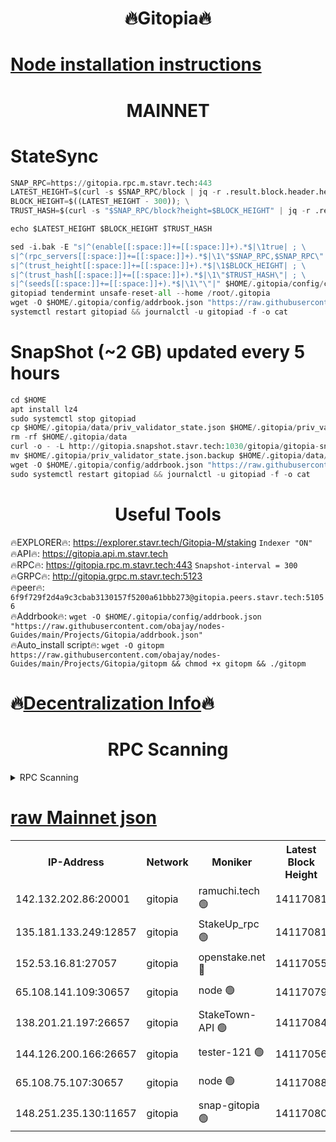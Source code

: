 <h1 align="center"> 🔥Gitopia🔥</h1>

[Node installation instructions](https://github.com/obajay/nodes-Guides/tree/main/Projects/Gitopia)
=

<h1 align="center"> MAINNET</h1>

# StateSync
```python
SNAP_RPC=https://gitopia.rpc.m.stavr.tech:443
LATEST_HEIGHT=$(curl -s $SNAP_RPC/block | jq -r .result.block.header.height); \
BLOCK_HEIGHT=$((LATEST_HEIGHT - 300)); \
TRUST_HASH=$(curl -s "$SNAP_RPC/block?height=$BLOCK_HEIGHT" | jq -r .result.block_id.hash)

echo $LATEST_HEIGHT $BLOCK_HEIGHT $TRUST_HASH

sed -i.bak -E "s|^(enable[[:space:]]+=[[:space:]]+).*$|\1true| ; \
s|^(rpc_servers[[:space:]]+=[[:space:]]+).*$|\1\"$SNAP_RPC,$SNAP_RPC\"| ; \
s|^(trust_height[[:space:]]+=[[:space:]]+).*$|\1$BLOCK_HEIGHT| ; \
s|^(trust_hash[[:space:]]+=[[:space:]]+).*$|\1\"$TRUST_HASH\"| ; \
s|^(seeds[[:space:]]+=[[:space:]]+).*$|\1\"\"|" $HOME/.gitopia/config/config.toml
gitopiad tendermint unsafe-reset-all --home /root/.gitopia
wget -O $HOME/.gitopia/config/addrbook.json "https://raw.githubusercontent.com/obajay/nodes-Guides/main/Projects/Gitopia/addrbook.json"
systemctl restart gitopiad && journalctl -u gitopiad -f -o cat
```
# SnapShot (~2 GB) updated every 5 hours
```python
cd $HOME
apt install lz4
sudo systemctl stop gitopiad
cp $HOME/.gitopia/data/priv_validator_state.json $HOME/.gitopia/priv_validator_state.json.backup
rm -rf $HOME/.gitopia/data
curl -o - -L http://gitopia.snapshot.stavr.tech:1030/gitopia/gitopia-snap.tar.lz4 | lz4 -c -d - | tar -x -C $HOME/.gitopia --strip-components 2
mv $HOME/.gitopia/priv_validator_state.json.backup $HOME/.gitopia/data/priv_validator_state.json
wget -O $HOME/.gitopia/config/addrbook.json "https://raw.githubusercontent.com/obajay/nodes-Guides/main/Projects/Gitopia/addrbook.json"
sudo systemctl restart gitopiad && journalctl -u gitopiad -f -o cat
```
 <h1 align="center"> Useful Tools</h1>

🔥EXPLORER🔥:      https://explorer.stavr.tech/Gitopia-M/staking  `Indexer "ON"` \
🔥API🔥: 			 		 https://gitopia.api.m.stavr.tech \
🔥RPC🔥:           https://gitopia.rpc.m.stavr.tech:443              `Snapshot-interval = 300` \
🔥GRPC🔥:          http://gitopia.grpc.m.stavr.tech:5123 \
🔥peer🔥:					 `6f9f729f2d4a9c3cbab3130157f5200a61bbb273@gitopia.peers.stavr.tech:51056` \
🔥Addrbook🔥:    ```wget -O $HOME/.gitopia/config/addrbook.json "https://raw.githubusercontent.com/obajay/nodes-Guides/main/Projects/Gitopia/addrbook.json"``` \
🔥Auto_install script🔥: ```wget -O gitopm https://raw.githubusercontent.com/obajay/nodes-Guides/main/Projects/Gitopia/gitopm && chmod +x gitopm && ./gitopm```

🔥[Decentralization Info](https://github.com/obajay/StateSync-snapshots/tree/main/Projects/Gitopia/Decentralization)🔥
=

<h1 align="center"> RPC Scanning</h1>

<details>
<summary>RPC Scanning</summary>

<h2 align="center"> We scan nodes in real time every 4 hours. And we provide the final result of RPC endpoints.
We cannot influence the operation of these nodes in any way. </h2>


```python
If Voting Power is higher than 0 --> then the Node is a validator of the network and may be subject to attack and be a potential threat to the chain.
```
```python
We marked such validators with a red symbol
```

</details>

[raw Mainnet json](https://rpc-check.gitopm.stavr.tech/gitopm/rpc-gitopm-result.json)
=

<table><tr><th>IP-Address</th><th>Network</th><th>Moniker</th><th>Latest Block Height</th><th>Earliest Block Height</th><th>Catching Up</th><th>Tx Index</th><th>Voting Power</th><th>Scan Time</th></tr><tr><td>142.132.202.86:20001</td><td>gitopia</td><td>ramuchi.tech 🟢</td><td>14117081</td><td>6548337</td><td>False</td><td>on</td><td>0</td><td>2024-02-20T11:02:27.347150755UTC</td></tr><tr><td>135.181.133.249:12857</td><td>gitopia</td><td>StakeUp_rpc 🟢</td><td>14117081</td><td>8010001</td><td>False</td><td>on</td><td>0</td><td>2024-02-20T11:02:27.678369926UTC</td></tr><tr><td>152.53.16.81:27057</td><td>gitopia</td><td>openstake.net 🔴</td><td>14117055</td><td>10455001</td><td>False</td><td>off</td><td>43494</td><td>2024-02-20T11:01:44.341360035UTC</td></tr><tr><td>65.108.141.109:30657</td><td>gitopia</td><td>node 🟢</td><td>14117079</td><td>12299845</td><td>False</td><td>on</td><td>0</td><td>2024-02-20T11:02:24.757558344UTC</td></tr><tr><td>138.201.21.197:26657</td><td>gitopia</td><td>StakeTown-API 🟢</td><td>14117084</td><td>12733501</td><td>False</td><td>on</td><td>0</td><td>2024-02-20T11:02:32.146698011UTC</td></tr><tr><td>144.126.200.166:26657</td><td>gitopia</td><td>tester-121 🟢</td><td>14117056</td><td>12832814</td><td>False</td><td>off</td><td>0</td><td>2024-02-20T11:01:46.734978147UTC</td></tr><tr><td>65.108.75.107:30657</td><td>gitopia</td><td>node 🟢</td><td>14117088</td><td>13189502</td><td>False</td><td>on</td><td>0</td><td>2024-02-20T11:02:38.620248125UTC</td></tr><tr><td>148.251.235.130:11657</td><td>gitopia</td><td>snap-gitopia 🟢</td><td>14117080</td><td>14079001</td><td>False</td><td>on</td><td>0</td><td>2024-02-20T11:02:25.035535400UTC</td></tr></table>
